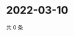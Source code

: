 # 2022-03-10

共 0 条

<!-- BEGIN WEIBO -->
<!-- 最后更新时间 Thu Mar 10 2022 22:00:40 GMT+0800 (China Standard Time) -->

<!-- END WEIBO -->
